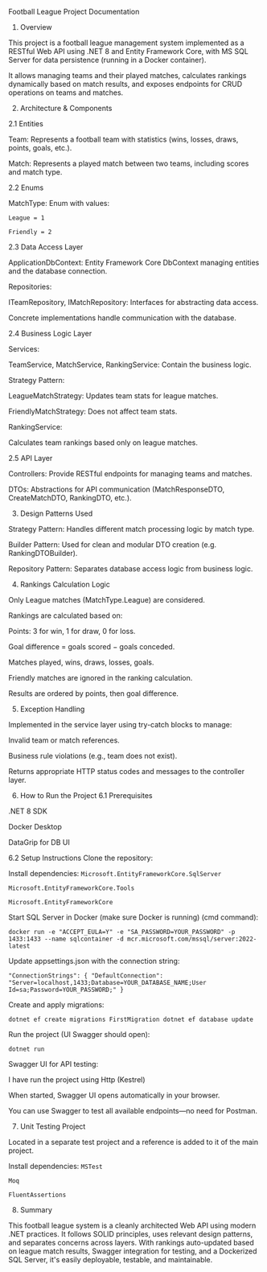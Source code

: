 Football League Project Documentation

1. Overview

This project is a football league management system implemented as a RESTful Web API using .NET 8 and Entity Framework Core, with MS SQL Server for data persistence (running in a Docker container).

It allows managing teams and their played matches, calculates rankings dynamically based on match results, and exposes endpoints for CRUD operations on teams and matches.

2. Architecture & Components

2.1 Entities

Team: Represents a football team with statistics (wins, losses, draws, points, goals, etc.).

Match: Represents a played match between two teams, including scores and match type.

2.2 Enums

MatchType: Enum with values:

`League = 1`

`Friendly = 2`

2.3 Data Access Layer

ApplicationDbContext: Entity Framework Core DbContext managing entities and the database connection.

Repositories:

ITeamRepository, IMatchRepository: Interfaces for abstracting data access.

Concrete implementations handle communication with the database.

2.4 Business Logic Layer

Services:

TeamService, MatchService, RankingService: Contain the business logic.

Strategy Pattern:

LeagueMatchStrategy: Updates team stats for league matches.

FriendlyMatchStrategy: Does not affect team stats.

RankingService:

Calculates team rankings based only on league matches.

2.5 API Layer

Controllers: Provide RESTful endpoints for managing teams and matches.

DTOs: Abstractions for API communication (MatchResponseDTO, CreateMatchDTO, RankingDTO, etc.).

3. Design Patterns Used

Strategy Pattern: Handles different match processing logic by match type.

Builder Pattern: Used for clean and modular DTO creation (e.g. RankingDTOBuilder).

Repository Pattern: Separates database access logic from business logic.

4. Rankings Calculation Logic

Only League matches (MatchType.League) are considered.

Rankings are calculated based on:

Points: 3 for win, 1 for draw, 0 for loss.

Goal difference = goals scored − goals conceded.

Matches played, wins, draws, losses, goals.

Friendly matches are ignored in the ranking calculation.

Results are ordered by points, then goal difference.

5. Exception Handling

Implemented in the service layer using try-catch blocks to manage:

Invalid team or match references.

Business rule violations (e.g., team does not exist).

Returns appropriate HTTP status codes and messages to the controller layer.

6. How to Run the Project
6.1 Prerequisites
   
.NET 8 SDK

Docker Desktop

DataGrip for DB UI

6.2 Setup Instructions
Clone the repository:

Install dependencies:
`Microsoft.EntityFrameworkCore.SqlServer`

`Microsoft.EntityFrameworkCore.Tools`

`Microsoft.EntityFrameworkCore`

Start SQL Server in Docker (make sure Docker is running) (cmd command):

`docker run -e "ACCEPT_EULA=Y" -e "SA_PASSWORD=YOUR_PASSWORD" -p 1433:1433 --name sqlcontainer -d mcr.microsoft.com/mssql/server:2022-latest`

Update appsettings.json with the connection string:

`"ConnectionStrings": {
  "DefaultConnection": "Server=localhost,1433;Database=YOUR_DATABASE_NAME;User Id=sa;Password=YOUR_PASSWORD;"
}`

Create and apply migrations:

`dotnet ef create migrations FirstMigration
dotnet ef database update`

Run the project (UI Swagger should open):

`dotnet run`

Swagger UI for API testing:

I have run the project using Http (Kestrel)

When started, Swagger UI opens automatically in your browser.

You can use Swagger to test all available endpoints—no need for Postman.

7. Unit Testing Project

Located in a separate test project and a reference is added to it of the main project.

Install dependencies:
`MSTest`

`Moq`

`FluentAssertions`

8. Summary

This football league system is a cleanly architected Web API using modern .NET practices. It follows SOLID principles, uses relevant design patterns, and separates concerns across layers. With rankings auto-updated based on league match results, Swagger integration for testing, and a Dockerized SQL Server, it's easily deployable, testable, and maintainable.
